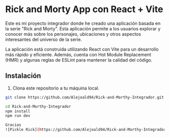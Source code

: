 # Rick and Morty App con React + Vite

Este es mi proyecto integrador donde he creado una aplicación basada en la serie "Rick and Morty". Esta aplicación permite a los usuarios explorar y conocer más sobre los personajes, ubicaciones y otros aspectos interesantes del universo de la serie.

La aplicación está construida utilizando React con Vite para un desarrollo más rápido y eficiente. Además, cuenta con Hot Module Replacement (HMR) y algunas reglas de ESLint para mantener la calidad del código.

## Instalación

1. Clona este repositorio a tu máquina local.
```bash
git clone https://github.com/Alejoald94/Rick-and-Morthy-Integrador.git

cd Rick-and-Morthy-Integrador
npm install
npm run dev

Gracias
![Pickle Rick](https://github.com/Alejoald94/Rick-and-Morthy-Integrador/raw/master/src/fondos/pickle-rick.gif)




